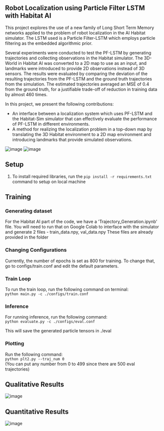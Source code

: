 ## Robot Localization using Particle Filter LSTM with Habitat AI

This project explores the use of a new family of Long Short Term Memory networks applied to the problem of robot localization in the AI Habitat simulator. The LSTM used is a Particle Filter-LSTM which employs particle filtering as the embedded algorithmic prior.

Several experiments were conducted to test the PF-LSTM by generating trajectories and collecting observations in the Habitat simulator. The 3D-World in Habitat AI was converted to a 2D map to use as an input, and landmarks were introduced to provide 2D observations instead of 3D sensors. The results were evaluated by comparing the deviation of the resulting trajectories from the PF-LSTM and the ground truth trajectories from the simulation. The estimated trajectories averaged an MSE of 0.4 from the ground truth, for a justifiable trade-off of reduction in training data by almost 460 times.

In this project, we present the following contributions:

* An interface between a localization system which uses PF-LSTM and the Habitat-Sim simulator that can effectively evaluate the performance of PF-LSTM in different environments.
* A method for realizing the localization problem in a top-down map by translating the 3D Habitat environment to a 2D map environment and introducing landmarks that provide simulated observations.

![image](https://user-images.githubusercontent.com/38180831/203159744-506b3550-71d3-4ef6-9059-92a1a6a1a9b5.png)
![image](https://user-images.githubusercontent.com/38180831/203159866-3b578832-7369-48ca-82ce-d4c66250cded.png)

## Setup
1. To install required libraries, run the `pip install -r requirements.txt` command to setup on local machine

## Training
### Generating dataset
For the Habitat AI part of the code, we have a 'Trajectory_Generation.ipynb' file. You will need to run that on Google Colab to interface with the simulator and generate 2 files - train_data.npy, val_data.npy
These files are already provided in the folder
### Changing Configurations
Currently, the number of epochs is set as 800 for training. To change that, go to configs/train.conf and edit the default parameters.
### Train Loop
To run the train loop, run the following command on terminal:\
`python main.py -c ./configs/train.conf`


### Inference
For running inference, run the following command:\
`python evaluate.py -c ./configs/eval.conf`

This will save the generated particle tensors in ./eval


### Plotting
Run the following command:\
`python plt2.py --traj_num 0`\
(You can put any number from 0 to 499 since there are 500 eval trajectories)
 
## Qualitative Results

![image](https://user-images.githubusercontent.com/38180831/203160003-f3626f0d-98af-4ef7-ad54-dd4022c38d3c.png)


## Quantitative Results

![image](https://user-images.githubusercontent.com/38180831/203160120-9cfc2a90-51f4-4598-a4f3-b681bbf71775.png)
